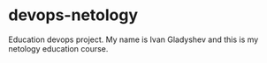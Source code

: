 # devops-netology
Education devops project.
My name is Ivan Gladyshev and this is my netology education course.